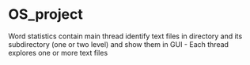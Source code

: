 # OS_project
Word statistics contain main thread identify text files in directory  and its subdirectory (one or two level)  and show them in GUI - Each thread explores one or more text  files
